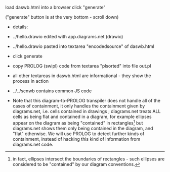 load daswb.html into a browser
click "generate" 

("generate" button is at the very bottom - scroll down)

- details:
- ../hello.drawio edited with app.diagrams.net (drawio)
- ../hello.drawio pasted into textarea "encodedsource" of daswb.html
- click generate
- copy PROLOG (swipl) code from textarea "plsorted" into file out.pl
- all other textareas in daswb.html are informational - they show the process in action
- ../../scnwb contains common JS code

- Note that this diagram-to-PROLOG transpiler does not handle all of the cases of containment, it only handles the containment given by diagrams.net, i.e. cells contained in drawings ; diagrams.net treats ALL cells as being flat and contained in a diagram, for example ellipses appear on the diagram as being "contained" in rectangles[^1] but diagrams.net shows them only being contained in the diagram, and "flat" otherwise. We will use PROLOG to detect further kinds of containment, instead of hacking this kind of information from diagrams.net code. 

[^1]: in fact, ellipses intersect the boundaries of rectangles - such ellipses are considered to be "contained" by our diagram conventions.
